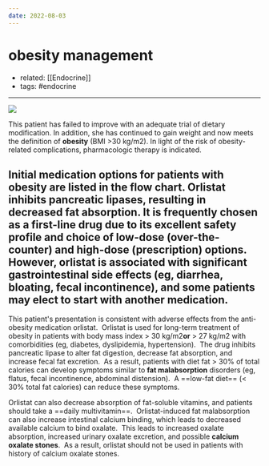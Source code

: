 ```yaml
---
date: 2022-08-03
---
```


# obesity management

- related: [[Endocrine]]
- tags: #endocrine
---

<!-- obesity management --> 

![](https://photos.thisispiggy.com/file/wikiFiles/image-20200717143334032.png)

This patient has failed to improve with an adequate  trial of dietary modification. In addition, she has continued to gain  weight and now meets the definition of **obesity** (BMI >30 kg/m2). In light of the risk of obesity-related complications, pharmacologic therapy is indicated.

## Initial medication options for patients with obesity are listed in the flow chart. **Orlistat** inhibits pancreatic lipases, resulting in decreased fat absorption. It is frequently chosen as a first-line drug due to its excellent safety  profile and choice of low-dose (over-the-counter) and high-dose  (prescription) options. However, orlistat is associated with  significant gastrointestinal side effects (eg, diarrhea, bloating, fecal incontinence), and some patients may elect to start with another  medication.

This patient's presentation is consistent with adverse effects from the anti-obesity medication orlistat.  Orlistat is used for long-term treatment of obesity in patients with body mass index > 30 kg/m2**or** > 27 kg/m2 with comorbidities (eg, diabetes, dyslipidemia, hypertension).  The drug inhibits pancreatic lipase to alter fat digestion, decrease fat absorption, and increase fecal fat excretion.  As a result, patients with diet fat > 30% of total calories can develop symptoms similar to **fat malabsorption** disorders (eg, flatus, fecal incontinence, abdominal distension).  A ==low-fat diet== (< 30% total fat calories) can reduce these symptoms.

Orlistat can also decrease absorption of fat-soluble vitamins, and patients should take a ==daily multivitamin==.  Orlistat-induced fat malabsorption can also increase intestinal calcium binding, which leads to decreased available calcium to bind oxalate.  This leads to increased oxalate absorption, increased urinary oxalate excretion, and possible **calcium oxalate stones**.  As a result, orlistat should not be used in patients with history of calcium oxalate stones.
